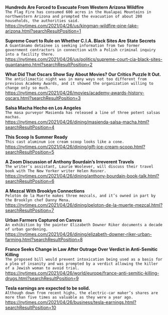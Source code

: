**Hundreds Are Forced to Evacuate From Western Arizona Wildfire**\
`The Flag Fire has consumed 600 acres in the Hualapai Mountains in northwestern Arizona and prompted the evacuation of about 200 households, the authorities said.`\
https://nytimes.com/2021/04/26/us/kingman-wildfire-pine-lake-arizona.html?searchResultPosition=1

**Supreme Court to Rule on Whether C.I.A. Black Sites Are State Secrets**\
`A Guantánamo detainee is seeking information from two former government contractors in connection with a Polish criminal inquiry into a facility there.`\
https://nytimes.com/2021/04/26/us/politics/supreme-court-cia-black-sites-guantanamo.html?searchResultPosition=2

**What Did That Oscars Show Say About Movies? Our Critics Puzzle It Out.**\
`The anticlimactic night was in many ways not too different from previous Academy Awards, and it showed the organization willing to change only so much.`\
https://nytimes.com/2021/04/26/movies/academy-awards-history-oscars.html?searchResultPosition=3

**Salsa Macha Hecho en Los Angeles**\
`The masa purveyor Masienda has released a line of three potent salsas machas.`\
https://nytimes.com/2021/04/26/dining/masienda-salsa-macha.html?searchResultPosition=4

**This Scoop Is Summer Ready**\
`This cast aluminum ice cream scoop looks like a cone.`\
https://nytimes.com/2021/04/26/dining/gift-ice-cream-scoop.html?searchResultPosition=5

**A Zoom Discussion of Anthony Bourdain’s Irreverent Travels**\
`The writer’s assistant, Laurie Woolever, will discuss their travel book with The New Yorker writer Helen Rosner.`\
https://nytimes.com/2021/04/26/dining/anthony-bourdain-book-talk.html?searchResultPosition=6

**A Mezcal With Brooklyn Connections**\
`Pelotón de la Muerte makes three mezcals, and it’s owned in part by the Brooklyn chef Danny Mena.`\
https://nytimes.com/2021/04/26/dining/peloton-de-la-muerte-mezcal.html?searchResultPosition=7

**Urban Farmers Captured on Canvas**\
`An exhibition by the painter Elizabeth Downer Riker documents a decade of urban gardening.`\
https://nytimes.com/2021/04/26/dining/elizabeth-downer-riker-urban-farming.html?searchResultPosition=8

**France Seeks Change in Law After Outrage Over Verdict in Anti-Semitic Killing**\
`The proposed bill would prevent intoxication being used as a basis for a plea of insanity and was prompted by a verdict allowing the killer of a Jewish woman to avoid trial.`\
https://nytimes.com/2021/04/26/world/europe/france-anti-semitic-killing-drugs.html?searchResultPosition=9

**Tesla earnings are expected to be solid.**\
`Although down from recent highs, the electric-car maker’s shares are more than five times as valuable as they were a year ago.`\
https://nytimes.com/2021/04/26/business/tesla-earnings.html?searchResultPosition=10

